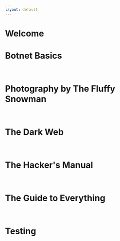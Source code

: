 ```yaml
---
layout: default
---
```


# Welcome

# <a href="/jekyll/update/2022/05/26/botnets.html" style="text-decoration:none">Botnet Basics</a>

<br>

# <a href="/jekyll/update/2022/05/18/photography.html" style="text-decoration:none">Photography by The Fluffy Snowman</a>

<br>

# <a href="/jekyll/update/2022/05/06/the-dark-web.html" style="text-decoration:none">The Dark Web</a>

<br>

# <a href="/jekyll/update/2022/04/19/the-hackers-maual.html" style="text-decoration:none">The Hacker's Manual</a>

<br>

# <a href="/jekyll/update/2022/04/17/main.html" style="text-decoration:none">The Guide to Everything</a>


<br>

# <a href="./_posts/2021-08-22-welcome-to-jekyll.markdown" style="text-decoration:none">Testing</a>

<br>
